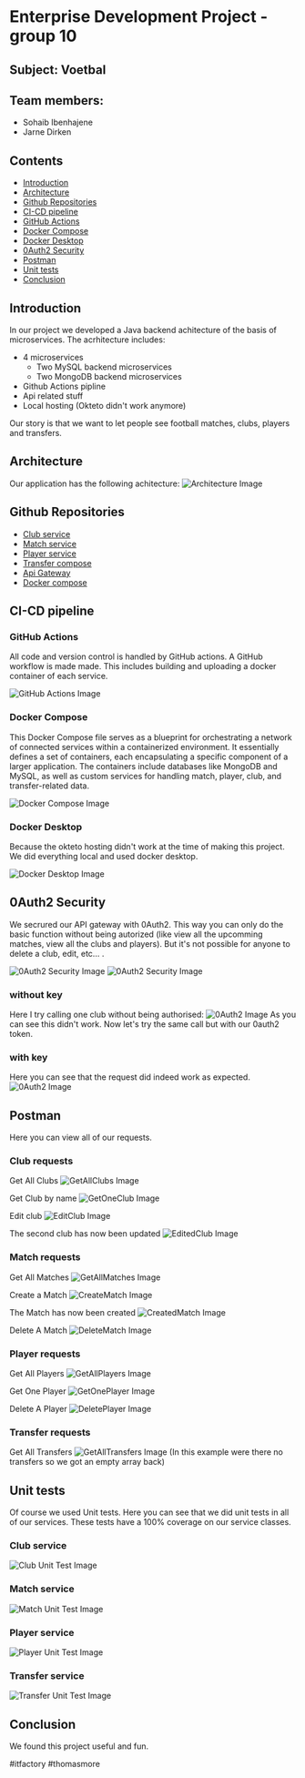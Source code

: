 # Enterprise Development Project - group 10

## Subject: Voetbal

## Team members:

- Sohaib Ibenhajene
- Jarne Dirken

## Contents

- [Introduction](#introduction)
- [Architecture](#architecture)
- [Github Repositories](#github-repositories)
- [CI-CD pipeline](#ci-cd-pipeline)
- [GitHub Actions](#github-actions)
- [Docker Compose](#docker-compose)
- [Docker Desktop](#docker-desktop)
- [0Auth2 Security](#0auth2-security)
- [Postman](#postman)
- [Unit tests](#unit-tests)
- [Conclusion](#conclusion)

## Introduction

In our project we developed a Java backend achitecture of the basis of microservices. The acrhitecture includes:

- 4 microservices
  - Two MySQL backend microservices
  - Two MongoDB backend microservices
- Github Actions pipline
- Api related stuff
- Local hosting (Okteto didn't work anymore)

Our story is that we want to let people see football matches, clubs, players and transfers.

## Architecture

Our application has the following achitecture:
![Architecture Image](https://github.com/itfactory-tm/ede-projectgroep-10-2324/blob/main/images/ArchitectureDiagram.drawio.png?raw=true)

## Github Repositories

- [Club service](https://github.com/itfactory-tm/ede-projectgroep-10-2324/tree/main/club-service)
- [Match service](https://github.com/itfactory-tm/ede-projectgroep-10-2324/tree/main/match-service)
- [Player service](https://github.com/itfactory-tm/ede-projectgroep-10-2324/tree/main/player-service)
- [Transfer compose](https://github.com/itfactory-tm/ede-projectgroep-10-2324/tree/main/transfer-service)
- [Api Gateway](https://github.com/itfactory-tm/ede-projectgroep-10-2324/tree/main/api-gateway)
- [Docker compose](https://github.com/itfactory-tm/ede-projectgroep-10-2324/tree/main/docker-compose.yml)

## CI-CD pipeline

### GitHub Actions

All code and version control is handled by GitHub actions. A GitHub workflow is made made. This includes building and uploading a docker container of each service.

![GitHub Actions Image](https://github.com/itfactory-tm/ede-projectgroep-10-2324/blob/main/images/GitHubWorkflow.png?raw=true)

### Docker Compose

This Docker Compose file serves as a blueprint for orchestrating a network of connected services within a containerized environment. It essentially defines a set of containers, each encapsulating a specific component of a larger application. The containers include databases like MongoDB and MySQL, as well as custom services for handling match, player, club, and transfer-related data.

![Docker Compose Image](https://github.com/itfactory-tm/ede-projectgroep-10-2324/blob/main/images/DockerCompose.png?raw=true)

### Docker Desktop

Because the okteto hosting didn't work at the time of making this project. We did everything local and used docker desktop.

![Docker Desktop Image](https://github.com/itfactory-tm/ede-projectgroep-10-2324/blob/main/images/DockerDesktop.png?raw=true)

## 0Auth2 Security

We secrured our API gateway with 0Auth2. This way you can only do the basic function without being autorized (like view all the upcomming matches, view all the clubs and players). But it's not possible for anyone to delete a club, edit, etc... .

![0Auth2 Security Image](https://github.com/itfactory-tm/ede-projectgroep-10-2324/blob/main/images/0AuthCode.png?raw=true)
![0Auth2 Security Image](https://github.com/itfactory-tm/ede-projectgroep-10-2324/blob/main/images/0AuthAccepted.png?raw=true)

### without key

Here I try calling one club without being authorised:
![0Auth2 Image](https://github.com/itfactory-tm/ede-projectgroep-10-2324/blob/main/images/0AuthNotAutherised.png?raw=true)
As you can see this didn't work. Now let's try the same call but with our 0auth2 token.

### with key

Here you can see that the request did indeed work as expected.
![0Auth2 Image](https://github.com/itfactory-tm/ede-projectgroep-10-2324/blob/main/images/0AuthAutherised.png?raw=true)

## Postman

Here you can view all of our requests.

### Club requests

Get All Clubs
![GetAllClubs Image](https://github.com/itfactory-tm/ede-projectgroep-10-2324/blob/main/images/GetAllClubs.png?raw=true)

Get Club by name
![GetOneClub Image](https://github.com/itfactory-tm/ede-projectgroep-10-2324/blob/main/images/GetClubByName.png?raw=true)

Edit club
![EditClub Image](https://github.com/itfactory-tm/ede-projectgroep-10-2324/blob/main/images/EditClub.png?raw=true)

The second club has now been updated
![EditedClub Image](https://github.com/itfactory-tm/ede-projectgroep-10-2324/blob/main/images/EditedClub.png?raw=true)

### Match requests

Get All Matches
![GetAllMatches Image](https://github.com/itfactory-tm/ede-projectgroep-10-2324/blob/main/images/GetAllMatches.png?raw=true)

Create a Match
![CreateMatch Image](https://github.com/itfactory-tm/ede-projectgroep-10-2324/blob/main/images/CreateMatch.png?raw=true)

The Match has now been created
![CreatedMatch Image](https://github.com/itfactory-tm/ede-projectgroep-10-2324/blob/main/images/CreatedMatch.png?raw=true)

Delete A Match
![DeleteMatch Image](https://github.com/itfactory-tm/ede-projectgroep-10-2324/blob/main/images/DeleteMatch.png?raw=true)

### Player requests

Get All Players
![GetAllPlayers Image](https://github.com/itfactory-tm/ede-projectgroep-10-2324/blob/main/images/GetAllPlayers.png?raw=true)

Get One Player
![GetOnePlayer Image](https://github.com/itfactory-tm/ede-projectgroep-10-2324/blob/main/images/GetOnePlayer.png?raw=true)

Delete A Player
![DeletePlayer Image](https://github.com/itfactory-tm/ede-projectgroep-10-2324/blob/main/images/DeletePlayer.png?raw=true)

### Transfer requests

Get All Transfers
![GetAllTransfers Image](https://github.com/itfactory-tm/ede-projectgroep-10-2324/blob/main/images/GetAllTransfers.png?raw=true)
(In this example were there no transfers so we got an empty array back)

## Unit tests

Of course we used Unit tests. Here you can see that we did unit tests in all of our services. These tests have a 100% coverage on our service classes.

### Club service

![Club Unit Test Image](https://github.com/itfactory-tm/ede-projectgroep-10-2324/blob/main/images/ClubUnitTest.png?raw=true)

### Match service

![Match Unit Test Image](https://github.com/itfactory-tm/ede-projectgroep-10-2324/blob/main/images/MatchUnitTest.png?raw=true)

### Player service

![Player Unit Test Image](https://github.com/itfactory-tm/ede-projectgroep-10-2324/blob/main/images/PlayerUnitTest.png?raw=true)

### Transfer service

![Transfer Unit Test Image](https://github.com/itfactory-tm/ede-projectgroep-10-2324/blob/main/images/TransferUnitTest.png?raw=true)

## Conclusion

We found this project useful and fun.

#itfactory #thomasmore
